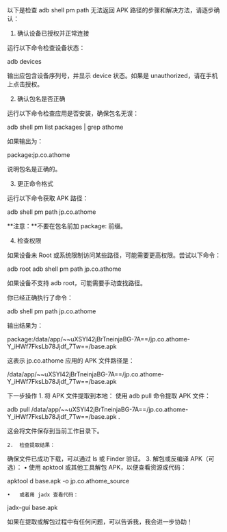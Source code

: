 以下是检查 adb shell pm path 无法返回 APK 路径的步骤和解决方法，请逐步确认：

1. 确认设备已授权并正常连接

运行以下命令检查设备状态：

adb devices

输出应包含设备序列号，并显示 device 状态。如果是 unauthorized，请在手机上点击授权。

2. 确认包名是否正确

运行以下命令检查应用是否安装，确保包名无误：

adb shell pm list packages | grep athome

如果输出为：

package:jp.co.athome

说明包名是正确的。

3. 更正命令格式

运行以下命令获取 APK 路径：

adb shell pm path jp.co.athome

**注意：**不要在包名前加 package: 前缀。

4. 检查权限

如果设备未 Root 或系统限制访问某些路径，可能需要更高权限。尝试以下命令：

adb root
adb shell pm path jp.co.athome

如果设备不支持 adb root，可能需要手动查找路径。

你已经正确执行了命令：

adb shell pm path jp.co.athome

输出结果为：

package:/data/app/~~uXSYI42jBrTneinjaBG-7A==/jp.co.athome-Y_iHWf7FksLb78Jjdf_7Tw==/base.apk

这表示 jp.co.athome 应用的 APK 文件路径是：

/data/app/~~uXSYI42jBrTneinjaBG-7A==/jp.co.athome-Y_iHWf7FksLb78Jjdf_7Tw==/base.apk

下一步操作
	1.	将 APK 文件提取到本地：
使用 adb pull 命令提取 APK 文件：

adb pull /data/app/~~uXSYI42jBrTneinjaBG-7A==/jp.co.athome-Y_iHWf7FksLb78Jjdf_7Tw==/base.apk .

这会将文件保存到当前工作目录下。

	2.	检查提取结果：
确保文件已成功下载，可以通过 ls 或 Finder 验证。
	3.	解包或反编译 APK（可选）：
	•	使用 apktool 或其他工具解包 APK，以便查看资源或代码：

apktool d base.apk -o jp.co.athome_source


	•	或者用 jadx 查看代码：

jadx-gui base.apk



如果在提取或解包过程中有任何问题，可以告诉我，我会进一步协助！
